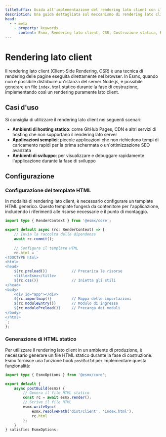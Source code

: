 ```yaml
---
titleSuffix: Guida all'implementazione del rendering lato client con il framework Esmx
description: Una guida dettagliata sul meccanismo di rendering lato client del framework Esmx, inclusa la costruzione statica, le strategie di distribuzione e le migliori pratiche, per aiutare gli sviluppatori a implementare un rendering front-end efficiente in ambienti senza server.
head:
  - - meta
    - property: keywords
      content: Esmx, Rendering lato client, CSR, Costruzione statica, Rendering front-end, Distribuzione senza server, Ottimizzazione delle prestazioni
---
```


# Rendering lato client

Il rendering lato client (Client-Side Rendering, CSR) è una tecnica di rendering delle pagine eseguita direttamente nel browser. In Esmx, quando non è possibile distribuire un'istanza del server Node.js, è possibile generare un file `index.html` statico durante la fase di costruzione, implementando così un rendering puramente lato client.

## Casi d'uso

Si consiglia di utilizzare il rendering lato client nei seguenti scenari:

- **Ambienti di hosting statico**: come GitHub Pages, CDN e altri servizi di hosting che non supportano il rendering lato server
- **Applicazioni semplici**: piccole applicazioni che non richiedono tempi di caricamento rapidi per la prima schermata o un'ottimizzazione SEO avanzata
- **Ambienti di sviluppo**: per visualizzare e debuggare rapidamente l'applicazione durante la fase di sviluppo

## Configurazione

### Configurazione del template HTML

In modalità di rendering lato client, è necessario configurare un template HTML generico. Questo template fungerà da contenitore per l'applicazione, includendo i riferimenti alle risorse necessarie e il punto di montaggio.

```ts title="src/entry.server.ts"
import type { RenderContext } from '@esmx/core';

export default async (rc: RenderContext) => {
    // Invia la raccolta delle dipendenze
    await rc.commit();
    
    // Configura il template HTML
    rc.html = `
<!DOCTYPE html>
<html>
<head>
    ${rc.preload()}           // Precarica le risorse
    <title>Esmx</title>
    ${rc.css()}               // Inietta gli stili
</head>
<body>
    <div id="app"></div>
    ${rc.importmap()}         // Mappa delle importazioni
    ${rc.moduleEntry()}       // Modulo di ingresso
    ${rc.modulePreload()}     // Precarga dei moduli
</body>
</html>
`;
};
```

### Generazione di HTML statico

Per utilizzare il rendering lato client in un ambiente di produzione, è necessario generare un file HTML statico durante la fase di costruzione. Esmx fornisce una funzione hook `postBuild` per implementare questa funzionalità:

```ts title="src/entry.node.ts"
import type { EsmxOptions } from '@esmx/core';

export default {
    async postBuild(esmx) {
        // Genera il file HTML statico
        const rc = await esmx.render();
        // Scrive il file HTML
        esmx.writeSync(
            esmx.resolvePath('dist/client', 'index.html'),
            rc.html
        );
    }
} satisfies EsmxOptions;
```
